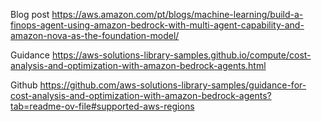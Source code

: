 Blog post
https://aws.amazon.com/pt/blogs/machine-learning/build-a-finops-agent-using-amazon-bedrock-with-multi-agent-capability-and-amazon-nova-as-the-foundation-model/

Guidance
https://aws-solutions-library-samples.github.io/compute/cost-analysis-and-optimization-with-amazon-bedrock-agents.html

Github
https://github.com/aws-solutions-library-samples/guidance-for-cost-analysis-and-optimization-with-amazon-bedrock-agents?tab=readme-ov-file#supported-aws-regions
